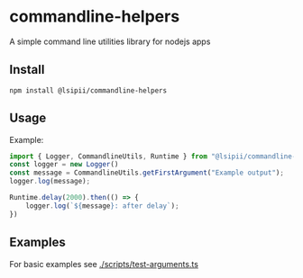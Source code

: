 # commandline-helpers

A simple command line utilities library for nodejs apps

## Install

```
npm install @lsipii/commandline-helpers
```

## Usage

Example:

```TypeScript
import { Logger, CommandlineUtils, Runtime } from "@lsipii/commandline-helpers";
const logger = new Logger()
const message = CommandlineUtils.getFirstArgument("Example output");
logger.log(message);

Runtime.delay(2000).then(() => {
    logger.log(`${message}: after delay`);
})

```

## Examples

For basic examples see [./scripts/test-arguments.ts](./scripts/test-arguments.ts)
